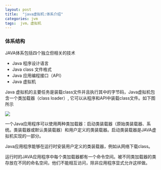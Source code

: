 ```yaml
---
layout: post
title:  "java虚拟机:体系介绍"
categories: jvm
tags:  jvm，虚拟机
---
```


### 体系结构
JAVA体系包括四个独立但相关的技术
+ Java 程序设计语言
+ Java class 文件格式
+ Java 应用编程接口（API）
+ Java 虚拟机

Java 虚拟机的主要任务是装载class文件并且执行其中的字节码，Java虚拟机包含一个类加载器（class loader）, 它可以从程序和API中装载class文件。如下图所示

![](http://www.javaen.com/assets/images/2019/jvm/jvm-01.png)

一个Java应用程序可以使用两种类加载器：启动类装载器（原始类装载器、系统。类装载器或默认类装载器）和用户定义的类装载器。启动类装载器是JAVA虚拟机实现的一部分。

Java应用程序能够在运行时安装用户定义的类装载器，例如从网络下载class。

运行时的JAVA应用程序中每个类加载器都有一个命令空间。被不同类加载器的类存放在不同的命名空间，他们不能相互访问，除非应用程序显式允许这样做。
